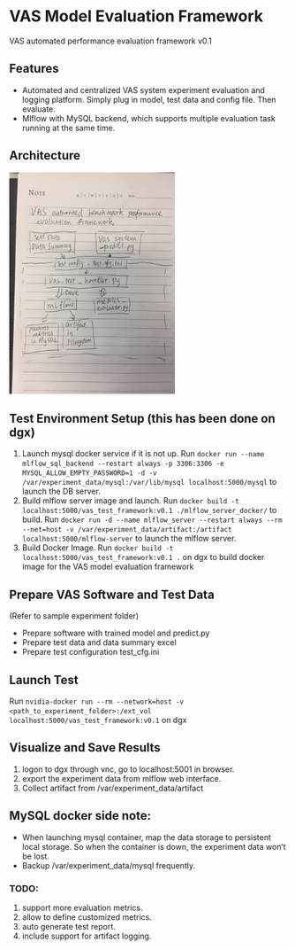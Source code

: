 # VAS Model Evaluation Framework
VAS automated performance evaluation framework v0.1

## Features 
 - Automated and centralized VAS system experiment evaluation and logging platform. Simply plug in model, test data and config file. Then evaluate.
 - Mlflow with MySQL backend, which supports multiple evaluation task running at the same time.
 
## Architecture
<img src="https://github.com/dsaidgovsg/vas_model_evaluation_framework/blob/master/architecture_v0.1.jpg" width="300">

## Test Environment Setup (this has been done on dgx)
1. Launch mysql docker service if it is not up. Run `docker run --name mlflow_sql_backend --restart always -p 3306:3306 -e MYSQL_ALLOW_EMPTY_PASSWORD=1 -d -v /var/experiment_data/mysql:/var/lib/mysql localhost:5000/mysql` to launch the DB server.
2. Build mlflow server image and launch. Run `docker build -t localhost:5000/vas_test_framework:v0.1 ./mlflow_server_docker/` to build. Run `docker run -d --name mlflow_server --restart always --rm --net=host -v /var/experiment_data/artifact:/artifact localhost:5000/mlflow-server` to launch the mlflow server.
2. Build Docker Image. Run `docker build -t localhost:5000/vas_test_framework:v0.1 .` on dgx to build docker image for the VAS model evaluation framework

## Prepare VAS Software and Test Data
(Refer to sample experiment folder)
 - Prepare software with trained model and predict.py 
 - Prepare test data and data summary excel
 - Prepare test configuration test_cfg.ini

## Launch Test
Run `nvidia-docker run --rm --network=host -v <path_to_experiment_folder>:/ext_vol localhost:5000/vas_test_framework:v0.1` on dgx

## Visualize and Save Results
 1. logon to dgx through vnc, go to localhost:5001 in browser.
 2. export the experiment data from mlflow web interface. 
 3. Collect artifact from /var/experiment_data/artifact

## MySQL docker side note:
 - When launching mysql container, map the data storage to persistent local storage. So when the container is down, the experiment data won’t be lost. 
 - Backup /var/experiment_data/mysql frequently.

### TODO:
 1. support more evaluation metrics. 
 2. allow to define customized metrics.
 3. auto generate test report.
 4. include support for artifact logging.
